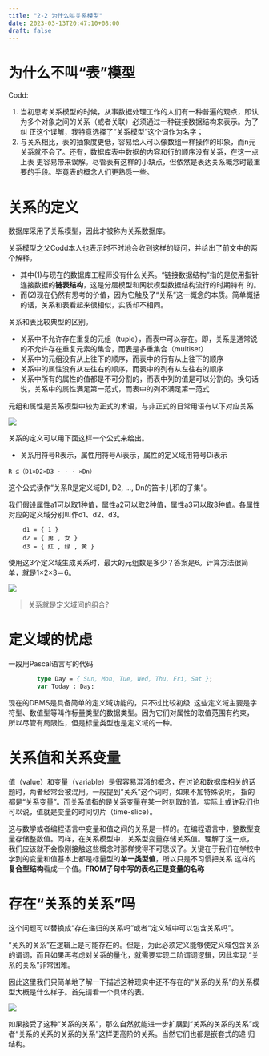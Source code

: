 ```yaml
---
title: "2-2 为什么叫关系模型"
date: 2023-03-13T20:47:10+08:00
draft: false
---
```


# 为什么不叫“表”模型

Codd:

1. 当初思考关系模型的时候，从事数据处理工作的人们有一种普遍的观点，即认为多个对象之间的关系（或者关联）必须通过一种链接数据结构来表示。为了纠
  正这个误解，我特意选择了“关系模型”这个词作为名字；
2. 与关系相比，表的抽象度更低，容易给人可以像数组一样操作的印象，而n元关系就不会了。还有，数据库表中数据的内容和行的顺序没有关系，在这一点上表
  更容易带来误解。尽管表有这样的小缺点，但依然是表达关系概念时最重要的手段。毕竟表的概念人们更熟悉一些。

# 关系的定义

数据库采用了关系模型，因此才被称为关系数据库。

关系模型之父Codd本人也表示时不时地会收到这样的疑问，并给出了前文中的两个解释。

- 其中(1)与现在的数据库工程师没有什么关系。“链接数据结构”指的是使用指针连接数据的**链表结构**，这是分层模型和网状模型数据结构流行的时期特有
  的。
- 而(2)现在仍然有思考的价值，因为它触及了“关系”这一概念的本质。简单概括的话，关系和表看起来很相似，实质却不相同。

关系和表比较典型的区别。

- 关系中不允许存在重复的元组（tuple），而表中可以存在。即，关系是通常说的不允许存在重复元素的集合，而表是多重集合（multiset）
- 关系中的元组没有从上往下的顺序，而表中的行有从上往下的顺序
- 关系中的属性没有从左往右的顺序，而表中的列有从左往右的顺序
- 关系中所有的属性的值都是不可分割的，而表中列的值是可以分割的。换句话说，关系中的属性满足第一范式，而表中的列不满足第一范式

元组和属性是关系模型中较为正式的术语，与非正式的日常用语有以下对应关系

![](https://res.weread.qq.com/wrepub/epub_26211874_319)

关系的定义可以用下面这样一个公式来给出。

- 关系用符号R表示，属性用符号Ai表示，属性的定义域用符号Di表示

```
R ⊆（D1×D2×D3 · · · ×Dn）
```

这个公式读作“关系R是定义域D1, D2, …, Dn的笛卡儿积的子集”。

我们假设属性a1可以取1种值，属性a2可以取2种值，属性a3可以取3种值。各属性对应的定义域分别叫作d1、d2、d3。

```
    d1 = { 1 }
    d2 = { 男 , 女 }
    d3 = { 红 , 绿 , 黄 }
```

使用这3个定义域生成关系时，最大的元组数是多少？答案是6。计算方法很简单，就是1×2×3＝6。

![](https://res.weread.qq.com/wrepub/epub_26211874_320)

> 关系就是定义域间的组合?

# 定义域的忧虑

一段用Pascal语言写的代码

```pascal
        type Day = { Sun, Mon, Tue, Wed, Thu, Fri, Sat };
        var Today : Day;
```

现在的DBMS是具备简单的定义域功能的，只不过比较初级. 这些定义域主要是字符型、数值型等叫作标量类型的数据类型。因为它们对属性的取值范围有约束，
所以尽管有局限性，但是标量类型也是定义域的一种。

# 关系值和关系变量

值（value）和变量（variable）是很容易混淆的概念，在讨论和数据库相关的话题时，两者经常会被混用。一般提到“关系”这个词时，如果不加特殊说明，
指的都是“关系变量”。而关系值指的是关系变量在某一时刻取的值。实际上或许我们也可以说，值就是变量的时间切片（time-slice）。

这与数学或者编程语言中变量和值之间的关系是一样的。在编程语言中，整数型变量存储整数值。同样，在关系模型中，关系型变量存储关系值。理解了这一点，
我们应该就不会像刚接触这些概念时那样觉得不可思议了。关键在于我们在学校中学到的变量和值基本上都是标量型的**单一类型值**，所以只是不习惯把关系
这样的**复合型结构**看成一个值。**FROM子句中写的表名正是变量的名称**

# 存在“关系的关系”吗

这个问题可以替换成“存在递归的关系吗”或者“定义域中可以包含关系吗”。

“关系的关系”在逻辑上是可能存在的。但是，为此必须定义能够使定义域包含关系的谓词，而且如果再考虑对关系的量化，就需要实现二阶谓词逻辑，因此实现
“关系的关系”非常困难。

因此这里我们只简单地了解一下描述这种现实中还不存在的“关系的关系”的关系模型大概是什么样子。首先请看一个具体的表。

![](https://res.weread.qq.com/wrepub/epub_26211874_328)

如果接受了这种“关系的关系”，那么自然就能进一步扩展到“关系的关系的关系”或者“关系的关系的关系的关系”这样更高阶的关系。当然它们也都是嵌套式的递
归结构。
